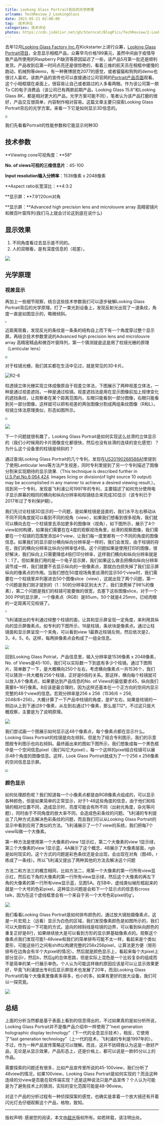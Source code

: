 ```yaml
---
title: Looking Glass Portrait背后的光学原理
urlname: TechReview_2_LookingGlass
date: 2021-05-21 02:00:00
tag:  技术评论
categories: 技术评论
photos: https://cdn.jsdelivr.net/gh/Sterncat/BlogPics/TechReview/2-LookingGlass/R2-1.jpg
---
```


去年12月[Looking Glass Factory Inc.](https://lookingglassfactory.com)在Kickstarter上进行众筹，[Looking Glass Portrait项目](https://www.kickstarter.com/projects/lookingglass/looking-glass-portrait)，全息显示相框产品，众筹早鸟价格199美元，虽然中间由于疫情导致产品所使用的Raspberry Pi缺货等原因延迟了一些，该产品5月第一批还是顺利发货。产品收到后第一时间点亮还是很惊艳的，看着三维的航天员在相框中缓慢的跑动，机械狗等demo，有一种赛博朋克2077的感觉，或者猫猫和狗狗的demo也很讨人喜欢。该款产品的宣传也可以直接通过公司官网的[Portrait产品页面](https://lookingglassfactory.com/portrait)观看。这个小相框摆在桌面上，很容易让自己或者路过的人多看两眼。作为该公司第一款To C的电子消费品（该公司已有两款前期产品，Looking Glass 15.6"和Looking Glass 8K，都是相对更大的产品，光学方案可能不同），笔者认为该产品打磨的很好，产品交互很简单，内容制作相对容易。这篇文章主要只探索Looking Glass Portrait背后的光学方案。来看一下它是如何显示3D信息的。

<!--more-->

<img src="https://cdn.jsdelivr.net/gh/Sterncat/BlogPics/TechReview/2-LookingGlass/R2-2.jpg" style="zoom:50%;" />



我们先看看Portrait的性能参数和它能显示何种3D

## 技术参数

**Viewing cone可视角度：**58°

**No. of views可视的三维信息片**：45-100

**Input resolution输入分辨率**：1536像素 x 2048像素

**Aspect ratio长宽深比：**4:3:2

**显示屏：**7.9”/20cm对角

**显示屏：**Advanced high precision lens and microlouvre array 高精密镜片和微百叶窗阵列(我们马上就会讨论这到底在说什么)

## 显示效果

1. 不同角度看过去显示是不同的。
2. 人的双眼看，是有深度信息的（视差）。

![](https://cdn.jsdelivr.net/gh/Sterncat/BlogPics/TechReview/2-LookingGlass/R2-3.jpg)

## 光学原理

### 视差显示

再加上一些细节观察，结合这些技术参数我们可以逐步破解Looking Glass Portrait背后的光学原理。打了一束光到设备上，发现反射光出现了一道条纹，角度一直是如图显示的，略微倾斜。

<img src="https://cdn.jsdelivr.net/gh/Sterncat/BlogPics/TechReview/2-LookingGlass/R2-4.jpg" style="zoom:33%;" />

近距离观看，发现反光的条纹是一条条的结构自上而下有一个角度穿过整个显示屏。再结合技术参数里说的Advanced high precision lens and microlouvre array 高精密精品和微百叶窗阵列，第一个猜测就是这是用了柱镜光栅的原理（Lenticular lens）

<img src="https://cdn.jsdelivr.net/gh/Sterncat/BlogPics/TechReview/2-LookingGlass/R2-5.JPG" style="zoom:50%;" />

对于柱镜光栅，我们其实都在生活中见过，就是常见的3D卡片。

![R2-6](https://cdn.jsdelivr.net/gh/Sterncat/BlogPics/TechReview/2-LookingGlass/R2-6.gif)

柱透镜立体光栅实现立体成像原自于视差立体法，下图展示了两种视差立体法，一种是通过视差遮挡，一种是通过柱镜。视差遮挡法是用在显示图像前加上规律变化的遮挡条纹，让观察者在某个距离范围内，左眼只能看到一部分图像，右眼只能看到另一部分图像，这样就可以把有视差的两张图像分割成两组条纹图像（R和L）。柱镜立体法原理类似，形态如图所示。

<img src="https://raw.githubusercontent.com/Sterncat/BlogPics/main/TechReview/2-LookingGlass/R2-7.png" style="zoom:50%;" />

![](https://cdn.jsdelivr.net/gh/Sterncat/BlogPics/TechReview/2-LookingGlass/R2-8.jpg)

下一个问题就很有趣了，Looking Glass Portrait是如何实现这么丝滑的立体显示的（我们小时候用的卡片图像变化都很快，然后也没有丝滑的连续的变化感觉）？为什么这个设备里的柱镜是倾斜的？

通过查询Looking Glass Portrait的几个专利，发现在[US20190268588A1](https://patents.google.com/patent/US20190268588A1/en?assignee=Looking+Glass+Factory%2c+Inc.&num=50&sort=new)里提到了使用Lenticular lens等方法产生视差，同时专利里提到了另一个专利描述了图像分割来实现期待的显示效果.（This technique is described further in [U.S.Pat.No.6,064,424](https://patentimages.storage.googleapis.com/37/e6/27/c427a4c1441125/US6064424.pdf). Images licing or division(of light source 10 output) may be accomplished in any manner to achieve a desired viewing result.）。找到另一个专利，发现是飞利浦公司1997年的专利，主要描述了如何充分使用电子显示屏幕的相同的横向和纵向分辨率和柱镜结合来完成3D显示（该专利已于2017年过了专利保护期）。

我们先讨论柱镜3D显示的一个问题，是如果柱镜是竖直的，我们水平左右移动从不同不同角度就可以看到不同的视角（view），如果我们想看到很多视角，我们就可以横向去在一个柱镜里去添加更多的图像块（视角），如下图所示，展示了4个view如何构建，如果我们需要在在4度的观察视场角里，丝滑的观察图像，我们需要在一个柱镜的范围里添加4个view，让我们每一度里都有一个不同的角度的图像信息。如果我们的显示部分横向纵向分辨率是一样的，我们会发现，由于柱镜的存在，我们的横向分辨率比纵向分辨率低4倍。这个问题如果是使用打印的图像，很好解决，我们纵向上只需要降低4倍打印分辨率，这样我们横向和纵向分辨率就是1：1了。但如果我们用的是一个电子显示屏，我们如果这么做去把横向纵向分辨率调节成一样，我们就要不去显示纵向的一些像素点，那就白白损失掉了我们显示屏纵向的像素点的作用。当我们想在50度视场角里丝滑的显示50个view时，我们需要在一个柱镜里并列塞进去50个图像slice（view），这就出现了两个问题，第一个问题是我们刚才提到的（1：50的分辨率区别太大了，我们浪费掉了98%的像素），第二个问题是我们的柱镜可能要做的很宽，去塞下这些图像slice，对于一个300 PPI的显示屏，一个像素点（RGB）是85um，50个就是4.25mm，已经肉眼的一定距离可见柱镜了。

<img src="https://cdn.jsdelivr.net/gh/Sterncat/BlogPics/TechReview/2-LookingGlass/R2-10.jpg" style="zoom:40%;" />

飞利浦提出的专利通过倾整个柱镜的面，让其和显示屏呈现一定角度，来利用其纵向的显示屏像素点。如专利的下图所示，16是柱镜，条状块是像素点。通过让柱镜面和显示屏呈现一个夹角，可以看到view 1最靠近柱镜左侧，然后依次是2，3，4，5，6。这样，每两排像素点会构成了一组全信息。

<img src="https://cdn.jsdelivr.net/gh/Sterncat/BlogPics/TechReview/2-LookingGlass/R2-11.png" style="zoom:80%;" />

回到Looking Glass Potriat，产品信息里，输入分辨率是1536像素 x 2048像素，No. of Views是45-100，我们可以实际数一下到底有多少个柱镜。通过下图照片，简单数了一下，是大概横向250个左右，考虑横向像素点一共1536个，我们可以猜测一共大概有256个柱镜，正好是6倍的关系。那这样，横向每个柱镜就可以放入6个像素点，如果要达到产品信息的No. of Views的最低要求45，纵向我们需要8~16行像素。8应该是最合理的，因为这样还基本在一个正方向的空间内显示完整的48个view的信息。宏观分辨率是256 x 256（1536/6 = 256, 2048/8=256）。大概计算了一下产品中柱镜的角度，是8°左右，如果是柱镜的一侧边从上到下通过8个像素，从左到右通过1个像素，那么是7.12°。不过这只是大概观察，主要是为了说明原理。

![](https://cdn.jsdelivr.net/gh/Sterncat/BlogPics/TechReview/2-LookingGlass/R2-12.png)



我们尝试画一个图展示如何显示这48个像素点，每个像素点都在显示什么。Looking Glass Portrait的柱镜是向左倾斜，但是为了结合专利图示，我们的示意图按专利图示也向右倾斜。最终画出来的图如下图所示，我们想象成每一个黑色框中是一个空间信息pixel（我们叫它大pixel），每一个这样的pixel结合柱镜可以展示48个角度的图像信息。这样，Look Glass Portrait就成为了一个256 x 256像素的空间信息显示屏。

<img src="https://cdn.jsdelivr.net/gh/Sterncat/BlogPics/TechReview/2-LookingGlass/R2-13.png" style="zoom:60%;" />

### 颜色显示

如何处理颜色呢？我们知道每一个小像素点都是由RGB像素点组成的，可以显示各种颜色，但是如果简单的正常显示，对于1-48这些角度的信息，由于他们和柱镜的相对位置不同，造成显示时，亮度可能会有所不同（出射光角度，杂光等问题），同时由于不同角度的放大率不同，会造成色彩条纹的问题。飞利浦的专利提出了几种方式去解决色彩条纹的问题，而且我们可以从Looking Glass Portrait的显示中看到应用了类似的方法。飞利浦展示了一个7 view的系统，我们把每7个view叫做一个大像素。

第一种方法是使用第一个大像素的view 1显示红，第二个大像素的view 1显示绿，第三个大像素的view 1显示蓝，4A展示了这个概念，4B展示了大像素层面，rgb是如何现实的。这个方式的问题是彩色条纹还是会出现，会出现在对角（图4B，r练成了一条线）。所以飞利浦又提出了两种其他的方法去解决这个问题

方法二和方法三的概念相同，比如方法二，用第一个大像素的第一行所有view显示红，然后右下角的大像素的第一行所有view显示绿，然后这个大像素的再左下角的大像素的第一行所有view显示蓝，见图5A。在5B中，虚线类似梯形框起来的就是一个大号的色彩pixel，这种显示问题是会和下一个显示点的信息有cross talk，因为在这个虚线框里会有一个来自于另一个大号色彩pixel的g'。

![](https://cdn.jsdelivr.net/gh/Sterncat/BlogPics/TechReview/2-LookingGlass/R2-14.png)

我们看看Looking Glass Portrait是如何排布颜色的，通过放大镜拍摄像素点，这是一片宏观上（远看）显示为白色的区域，我们发现像素颜色是如图所示的，我们可以大胆假设一下可能的方式。竖向的倾斜线是柱镜的边界，可以看到纵向颜色的重复正好是8行，如果继续放大是可以看到方形的显示屏基础像素点的。观察这个像素点我们发现可能1-48view和我们的简单排布可能不太一样，看起来是个类似菱形，可能这些行之间有shift以构建完整的256x256pixel，让算法更方便（矩形排布在边角会有半个大pixel的情况）。然后就是颜色显示上，看起来每个大pixel上部分显示r，然后b，然后g的总体思路，但是实际上混色是一个比较复杂的组成而不是简单的某一行展示单色。个人认为可能这样做的原因应该是可以让显示效果更好，毕竟飞利浦提出专利后显示屏技术也发展了20年，而且Looking Glass Portrait的每个大像素里像素多得多，也小的多。如果有更好的放大设备，我们可以一探究竟。

![](https://cdn.jsdelivr.net/gh/Sterncat/BlogPics/TechReview/2-LookingGlass/R2-15.png)

## 总结

上面的分析当然都是基于表面上看到的信息得出的，不过如果真的是如分析所说，Looking Glass Portrait并不是像产品介绍中一样使用了“next generation holographic display technology”（下一代的全息显示技术），相反，它使用了“last generation technology”（上一代的技术，飞利浦的专利是1997年的）。不过，作为一种产品宣传策略这可以理解。而且，这并不妨碍我认为这是一款好产品，无论是从显示效果，产品形态上，还是价格上，都可以说是一款85分以上的作品。

需要探索的问题还有很多，比如产品宣传里所说的45-100view，我们分析了48view的情况，如果100view，Looking Glass Portrait是如何实现的？而且这种连续的分view是否能在软件端实现？还是这种说法只是产品宣传？个人认为可能是为了避免技术上的猜测，实际的变化范围可能是48-96view。

对这个产品的分析过程有一种侦探探案的感觉，也确实是拿着一个放大镜还有开着闪光灯去仔细观察这个产品，格物，致知。

-----

版权声明: 感谢您的阅读，本文由[超光](https://faster-than-light.net/)版权所有。如若转载，请注明出处。



